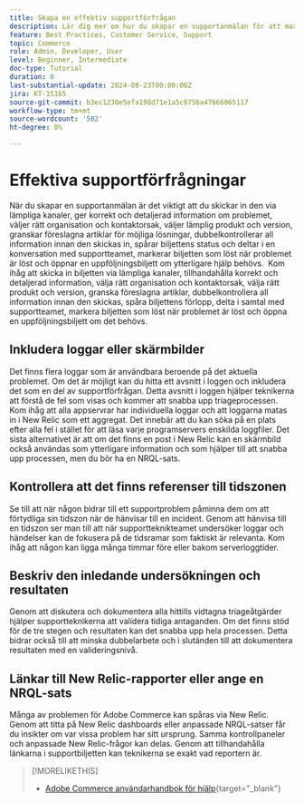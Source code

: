 ```yaml
---
title: Skapa en effektiv supportförfrågan
description: Lär dig mer om hur du skapar en supportanmälan för att maximera effektiviteten i din förfrågan.
feature: Best Practices, Customer Service, Support
topic: Commerce
role: Admin, Developer, User
level: Beginner, Intermediate
doc-type: Tutorial
duration: 0
last-substantial-update: 2024-08-23T00:00:00Z
jira: KT-15165
source-git-commit: b3ec1230e5efa198d71e1a5c0756a47666065117
workflow-type: tm+mt
source-wordcount: '502'
ht-degree: 0%

---
```



# Effektiva supportförfrågningar

När du skapar en supportanmälan är det viktigt att du skickar in den via lämpliga kanaler, ger korrekt och detaljerad information om problemet, väljer rätt organisation och kontaktorsak, väljer lämplig produkt och version, granskar föreslagna artiklar för möjliga lösningar, dubbelkontrollerar all information innan den skickas in, spårar biljettens status och deltar i en konversation med supportteamet, markerar biljetten som löst när problemet är löst och öppnar en uppföljningsbiljett om ytterligare hjälp behövs. &#x200B; Kom ihåg att skicka in biljetten via lämpliga kanaler, tillhandahålla korrekt och detaljerad information, välja rätt organisation och kontaktorsak, välja rätt produkt och version, granska föreslagna artiklar, dubbelkontrollera all information innan den skickas, spåra biljettens förlopp, delta i samtal med supportteamet, markera biljetten som löst när problemet är löst och öppna en uppföljningsbiljett om det behövs. &#x200B;

## Inkludera loggar eller skärmbilder

Det finns flera loggar som är användbara beroende på det aktuella problemet. Om det är möjligt kan du hitta ett avsnitt i loggen och inkludera det som en del av supportförfrågan. Detta avsnitt i loggen hjälper teknikerna att förstå de fel som visas och kommer att snabba upp triageprocessen. Kom ihåg att alla appservrar har individuella loggar och att loggarna matas in i New Relic som ett aggregat.  Det innebär att du kan söka på en plats efter alla fel i stället för att läsa varje programservers enskilda loggfiler. Det sista alternativet är att om det finns en post i New Relic kan en skärmbild också användas som ytterligare information och som hjälper till att snabba upp processen, men du bör ha en NRQL-sats.

## Kontrollera att det finns referenser till tidszonen

Se till att när någon bidrar till ett supportproblem påminna dem om att förtydliga sin tidszon när de hänvisar till en incident. Genom att hänvisa till en tidszon ser man till att när supportteknikteamet undersöker loggar och händelser kan de fokusera på de tidsramar som faktiskt är relevanta. Kom ihåg att någon kan ligga många timmar före eller bakom serverloggtider.

## Beskriv den inledande undersökningen och resultaten

Genom att diskutera och dokumentera alla hittills vidtagna triageåtgärder hjälper supportteknikerna att validera tidiga antaganden. Om det finns stöd för de tre stegen och resultaten kan det snabba upp hela processen. Detta bidrar också till att minska dubbelarbete och i slutänden till att dokumentera resultaten med en valideringsnivå.

## Länkar till New Relic-rapporter eller ange en NRQL-sats

Många av problemen för Adobe Commerce kan spåras via New Relic. Genom att titta på New Relic dashboards eller anpassade NRQL-satser får du insikter om var vissa problem har sitt ursprung. Samma kontrollpaneler och anpassade New Relic-frågor kan delas. Genom att tillhandahålla länkarna i supportbiljetten kan teknikerna se exakt vad reportern är.

>[!MORELIKETHIS]
> 
> - [Adobe Commerce användarhandbok för hjälp](https://experienceleague.adobe.com/en/docs/commerce-knowledge-base/kb/help-center-guide/magento-help-center-user-guide){target="_blank"}
